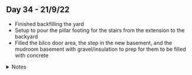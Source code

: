## Day 34 - 21/9/22

- Finished backfilling the yard
- Setup to pour the pillar footing for the stairs from the extension to the backyard
- Filled the bilco door area, the step in the new basement, and the mudroom basement with gravel/insulation to prep for them to be filled with concrete

<details>
<summary>Notes</summary>



</details>
